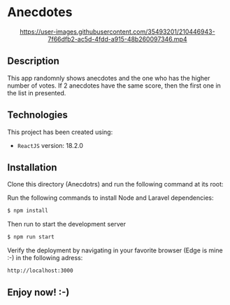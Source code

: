 # Anecdotes

<div align="center">
  


https://user-images.githubusercontent.com/35493201/210446943-7f66dfb2-ac5d-4fdd-a915-48b260097346.mp4



</div>

## Description
This app randomnly shows anecdotes and the one who has the higher number of votes. If 2 anecdotes have the same score, then the first one in the list in presented.

## Technologies
This project has been created using:
- ```ReactJS``` version: 18.2.0

## Installation 
Clone this directory (Anecdotrs) and run the following command at its root:

Run the following commands to install Node and Laravel dependencies:
```sh
$ npm install
```
Then run to start the development server
```sh
$ npm run start
```
Verify the deployment by navigating in your favorite browser (Edge is mine :-) in the following adress:

```sh
http://localhost:3000
```
## Enjoy now! :-)


